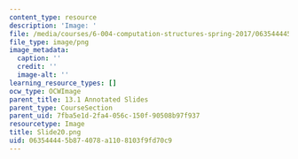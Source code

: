 ```yaml
---
content_type: resource
description: 'Image: '
file: /media/courses/6-004-computation-structures-spring-2017/063544445b874078a1108103f9fd70c9_Slide20.png
file_type: image/png
image_metadata:
  caption: ''
  credit: ''
  image-alt: ''
learning_resource_types: []
ocw_type: OCWImage
parent_title: 13.1 Annotated Slides
parent_type: CourseSection
parent_uid: 7fba5e1d-2fa4-056c-150f-90508b97f937
resourcetype: Image
title: Slide20.png
uid: 06354444-5b87-4078-a110-8103f9fd70c9
---
```

